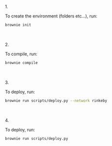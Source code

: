 \
\
1. 

To create the environment (folders etc...), run:
```bash
brownie init
```

\
\
2.

To compile, run:
```bash
brownie compile
```

\
\
3.

To deploy, run:
```bash
brownie run scripts/deploy.py --network rinkeby
```

\
\
4.

To deploy, run:
```bash
brownie run scripts/deploy.py
```
